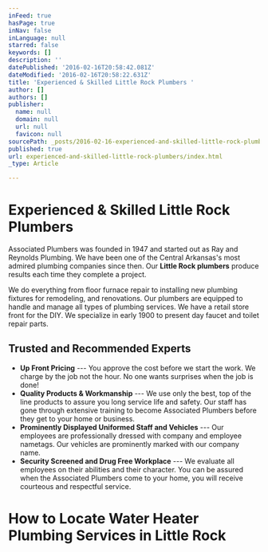 ```yaml
---
inFeed: true
hasPage: true
inNav: false
inLanguage: null
starred: false
keywords: []
description: ''
datePublished: '2016-02-16T20:58:42.081Z'
dateModified: '2016-02-16T20:58:22.631Z'
title: 'Experienced & Skilled Little Rock Plumbers '
author: []
authors: []
publisher:
  name: null
  domain: null
  url: null
  favicon: null
sourcePath: _posts/2016-02-16-experienced-and-skilled-little-rock-plumbers.md
published: true
url: experienced-and-skilled-little-rock-plumbers/index.html
_type: Article

---
```

# Experienced & Skilled Little Rock Plumbers 

Associated Plumbers was founded in 1947 and started out as Ray and Reynolds Plumbing. We have been one of the Central Arkansas's most admired plumbing companies since then. Our **Little Rock plumbers** produce results each time they complete a project. 

We do everything from floor furnace repair to installing new plumbing fixtures for remodeling, and renovations. Our plumbers are equipped to handle and manage all types of plumbing services. We have a retail store front for the DIY. We specialize in early 1900 to present day faucet and toilet repair parts.

## Trusted and Recommended Experts

* **Up Front Pricing** --- You approve the cost before we start the work. We charge by the job not the hour. No one wants surprises when the job is done!
* **Quality Products & Workmanship** --- We use only the best, top of the line products to assure you long service life and safety. Our staff has gone through extensive training to become Associated Plumbers before they get to your home or business.
* **Prominently Displayed Uniformed Staff and Vehicles** --- Our employees are professionally dressed with company and employee nametags. Our vehicles are prominently marked with our company name.
* **Security Screened and Drug Free Workplace** --- We evaluate all employees on their abilities and their character. You can be assured when the Associated Plumbers come to your home, you will receive courteous and respectful service.

# How to Locate Water Heater Plumbing Services in Little Rock